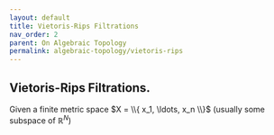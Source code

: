 ```yaml
---
layout: default
title: Vietoris-Rips Filtrations
nav_order: 2
parent: On Algebraic Topology
permalink: algebraic-topology/vietoris-rips
---
```


## Vietoris-Rips Filtrations.

Given a finite metric space $X = \\{ x_1, \ldots, x_n \\}$ (usually some subspace of $\mathbb{R}^N$)